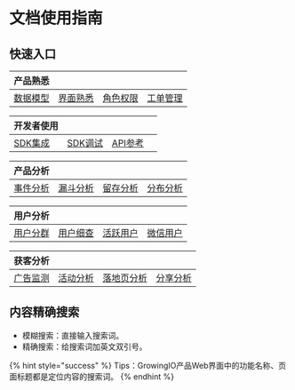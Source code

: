 # 文档使用指南

## 快速入口

| 产品熟悉 |  |  |  |
| :--- | :--- | :--- | :--- |
| [数据模型](introduction/datamodel/) | [界面熟悉](introduction/productknow.md) | [角色权限]() | [工单管理](product-manual/tickets/) |

| 开发者使用 |  |  |  |
| :--- | :--- | :--- | :--- |
| [SDK集成](kai-fa-zhe-wen-dang/sdkintegrated/) | [SDK调试](kai-fa-zhe-wen-dang/debugging/) | [API参考](kai-fa-zhe-wen-dang/api-reference/) |  |

| 产品分析 |  |  |  |
| :--- | :--- | :--- | :--- |
| [事件分析](product-manual/product-analysis/analysis-tool/event-analysis/) | [漏斗分析](product-manual/product-analysis/analysis-tool/funnel/) | [留存分析](product-manual/product-analysis/analysis-tool/retention/) | [分布分析](product-manual/product-analysis/analysis-tool/frequency/) |

| 用户分析 |  |  |  |
| :--- | :--- | :--- | :--- |
| [用户分群](product-manual/yong-hu-ku/segmentations/segmentations/) | [用户细查](product-manual/yong-hu-ku/segmentations/userinsights/) | [活跃用户](product-manual/yong-hu-ku/uesr-analysis/active-users/) | [微信用户](product-manual/yong-hu-ku/scenario/wx-user.md) |

| 获客分析 |  |  |  |
| :--- | :--- | :--- | :--- |
| [广告监测](product-manual-old/growing/ads/) | [活动分析](product-manual/growing/analysis/activities.md) | [落地页分析](product-manual/growing/analysis/landing.md) | [分享分析](product-manual/product-analysis/ye-wu-chang-jing/shareanalysis.md) |

## 内容精确搜索

* 模糊搜索：直接输入搜索词。
* 精确搜索：给搜索词加英文双引号。

{% hint style="success" %}
Tips：GrowingIO产品Web界面中的功能名称、页面标题都是定位内容的搜索词。
{% endhint %}

